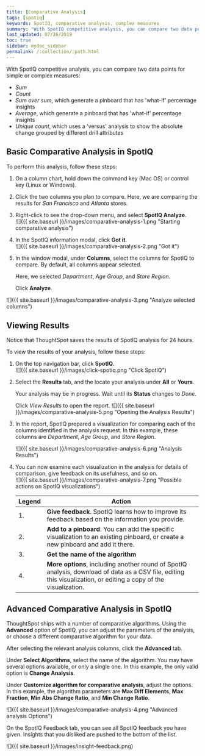 ```yaml
---
title: [Comparative Analysis]
tags: [spotiq]
keywords: SpotIQ, comparative analysis, complex measures
summary: "With SpotIQ competitive analysis, you can compare two data points for complex measures."
last_updated: 07/26/2019
toc: true
sidebar: mydoc_sidebar
permalink: /:collection/:path.html
---
```

With SpotIQ competitive analysis, you can compare two data points for simple or complex measures:  
  * _Sum_
  * _Count_
  * _Sum over sum_, which generate a pinboard that has 'what-if' percentage insights
  * _Average_, which generate a pinboard that has 'what-if' percentage insights
  * _Unique count_, which uses a 'versus' analysis to show the absolute change grouped by different drill attributes

## Basic Comparative Analysis in SpotIQ ##

To perform this analysis, follow these steps:  

1. On a column chart, hold down the command key \(Mac OS\) or control key \(Linux or Windows\).  

2. Click the two columns you plan to compare. Here, we are comparing the results for _San Francisco_ and _Atlanta_ stores.

3. Right-click to see the drop-down menu, and select **SpotIQ Analyze**.  
   ![]({{ site.baseurl }}/images/comparative-analysis-1.png "Starting comparative analysis")

4. In the SpotIQ information modal, click **Got it**.  
   ![]({{ site.baseurl }}/images/comparative-analysis-2.png "Got it")

5. In the window modal, under **Columns**, select the columns for SpotIQ to compare. By default, all columns appear selected.  

   Here, we selected _Department_, _Age Group_, and _Store Region_.  

   Click **Analyze**.   

  ![]({{ site.baseurl }}/images/comparative-analysis-3.png "Analyze selected columns")


## Viewing Results ##

Notice that ThoughtSpot saves the results of SpotIQ analysis for 24 hours.

To view the results of your analysis, follow these steps:  

1. On the top navigation bar, click **SpotIQ**.  
   ![]({{ site.baseurl }}/images/click-spotiq.png "Click SpotIQ")

2. Select the **Results** tab, and the locate your analysis under **All** or **Yours**.  

   Your analysis may be in progress. Wait until its **Status** changes to _Done_.

    Click _View Results_ to open the report.
    ![]({{ site.baseurl }}/images/comparative-analysis-5.png "Opening the Analysis Results")

3. In the report, SpotIQ prepared a visualization for comparing each of the columns identified in the analysis request. In this example, these columns are _Department_, _Age Group_, and _Store Region_.  

    ![]({{ site.baseurl }}/images/comparative-analysis-6.png "Analysis Results")

4. You can now examine each visualization in the analysis for details of comparison, give feedback on its usefulness, and so on.  
  ![]({{ site.baseurl }}/images/comparative-analysis-7.png "Possible actions on SpotIQ visualizations")


   | Legend | Action |
   | --- | --- |
   | 1. | **Give feedback**. SpotIQ learns how to improve its feedback based on the information you provide. |
   | 2. | **Add to a pinboard**. You can add the specific visualization to an existing pinboard, or create a new pinboard and add it there. |
   | 3. | **Get the name of the algorithm** |
   | 4. | **More options**, including another round of SpotIQ analysis, download of data as a CSV file, editing this visualization, or editing a copy of the visualization. |

## Advanced Comparative Analysis in SpotIQ ##

ThoughtSpot ships with a number of comparative algorithms. Using the **Advanced** option of SpotIQ, you can adjust the parameters of the analysis, or choose a different comparative algorithm for your data.  

After selecting the relevant analysis columns, click the **Advanced** tab.  

Under **Select Algorithms**, select the name of the algorithm. You may have several options available, or only a single one. In this example, the only valid option is **Change Analysis**.  

Under **Customize algorithm for comparative analysis**, adjust the options. In this example, the algorithm parameters are __Max Diff Elements__, __Max Fraction__, __Min Abs Change Ratio__, and __Min Change Ratio__.

![]({{ site.baseurl }}/images/comparative-analysis-4.png "Advanced analysis Options")


On the SpotIQ Feedback tab, you can see all SpotIQ feedback you have given. Insights that you disliked are pushed to the bottom of the list.

![]({{ site.baseurl }}/images/insight-feedback.png)
